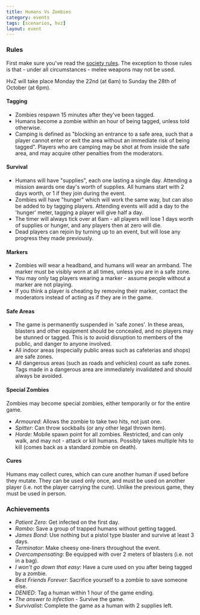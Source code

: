 ```yaml
---
title: Humans Vs Zombies
category: events
tags: [scenarios, hvz]
layout: event
---
```


### Rules

First make sure you've read the [society rules](http://www.aberlag.com/rules/).
The exception to those rules is that - under all circumstances - melee weapons may not be used.

HvZ will take place Monday the 22nd (at 6am) to Sunday the 28th of October (at 6pm).

#### Tagging

- Zombies respawn 15 minutes after they've been tagged.
- Humans become a zombie within an hour of being tagged, unless told otherwise.
- Camping is defined as "blocking an entrance to a safe area, such that a player cannot enter or exit the area without an immediate risk of being tagged". Players who are camping may be shot at from inside the safe area, and may acquire other penalties from the moderators.

#### Survival

- Humans will have "supplies", each one lasting a single day. Attending a mission awards one day's worth of supplies. All humans start with 2 days worth, or 1 if they join during the event.
- Zombies will have "hunger" which will work the same way, but can also be added to by tagging players. Attending events will add a day to the 'hunger' meter, tagging a player will give half a day.
- The timer will always tick over at 6am - all players will lose 1 days worth of supplies or hunger, and any players then at zero will die.
- Dead players can rejoin by turning up to an event, but will lose any progress they made previously.

#### Markers

- Zombies will wear a headband, and humans will wear an armband. The marker must be visibly worn at all times, unless you are in a safe zone.
- You may only tag players wearing a marker - assume people without a marker are not playing.
- If you think a player is cheating by removing their marker, contact the moderators instead of acting as if they are in the game.

#### Safe Areas

- The game is permanently suspended in 'safe zones'. In these areas, blasters and other equipment should be concealed, and no players may be stunned or tagged. This is to avoid disruption to members of the public, and danger to anyone involved.
- All indoor areas (especially public areas such as cafeterias and shops) are safe zones.
- All dangerous areas (such as roads and vehicles) count as safe zones. Tags made in a dangerous area are immediately invalidated and should always be avoided.

#### Special Zombies

Zombies may become special zombies, either temporarily or for the entire game.

- *Armoured*: Allows the zombie to take two hits, not just one.
- *Spitter*: Can throw sockballs (or any other legal thrown item).
- *Horde*: Mobile spawn point for all zombies. Restricted, and can only walk, and may not - attack or kill humans. Possibly takes multiple hits to kill (comes back as a standard zombie on death).

#### Cures

Humans may collect cures, which can cure another human if used before they mutate. They can be used only once, and must be used on another player (i.e. not the player carrying the cure). Unlike the previous game, they must be used in person.

### Achievements

- *Patient Zero*: Get infected on the first day.
- *Rambo*: Save a group of trapped humans without getting tagged.
- *James Bond*: Use nothing but a pistol type blaster and survive at least 3 days.
- *Terminator*: Make cheesy one-liners throughout the event.
- *Overcompensating*: Be equipped with over 2 meters of blasters (i.e. not in a bag).
- *I won't go down that easy*: Have a cure used on you after being tagged by a zombie.
- *Best Friends Forever*: Sacrifice yourself to a zombie to save someone else.
- *DENIED*: Tag a human within 1 hour of the game ending.
- *The answer to infection* - Survive the game.
- *Survivalist*: Complete the game as a human with 2 supplies left.
